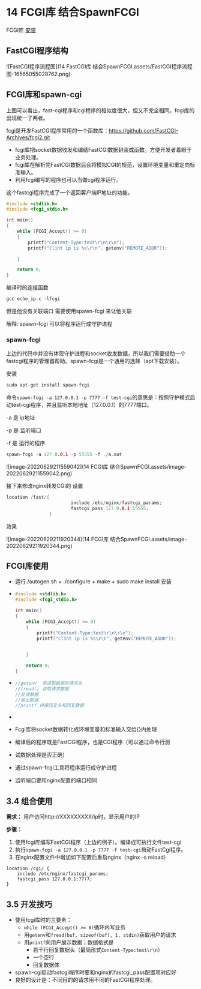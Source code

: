 # 14 FCGI库 结合SpawnFCGI

FCGI库 [安装](G:\笔记\游戏服务器\笔记\软件安装)



## **FastCGI程序结构**

![FastCGI程序流程图](14 FastCGI库 结合SpawnFCGI.assets/FastCGI程序流程图-16565055028762.png)





## **FCGI库和spawn-cgi**



上图可以看出，fast-cgi程序和cgi程序的相似度很大，但又不完全相同。fcgi库的出现统一了两者。

fcgi是开发FastCGI程序常用的一个函数库：https://github.com/FastCGI-Archives/fcgi2.git

- fcgi库把socket数据收发和编结FastCGI数据封装成函数。方便开发者着眼于业务处理。
- fcgi库在解析完FastCGI数据后会将模拟CGI的规范，设置环境变量和重定向标准输入。
- 利用fcgi编写的程序也可以当做cgi程序运行。

这个fastcgi程序完成了一个返回客户端IP地址的功能。

```c
#include <stdlib.h>
#include <fcgi_stdio.h>

int main()
{
    while (FCGI_Accept() >= 0)
    {
        printf("Content-Type:text\r\n\r\n");
        printf("clint ip is %s\r\n", getenv("REMOTE_ADDR"));

    }

    return 0;
}
```

编译时的连接函数

```c++
gcc echo_ip.c -lfcgi
```



但是他没有关联端口 需要使用spawn-fcgi 来让他关联

解释: spawn-fcgi 可以将程序运行成守护进程

### spawn-fcgi

上边的代码中并没有体现守护进程和socket收发数据，所以我们需要借助一个fastcgi程序的管理器帮助。spawn-fcgi是一个通用的选择（apt下载安装）。 

安装

```c++
sudo apt-get install spawn-fcgi
```

命令`spawn-fcgi -a 127.0.0.1 -p 7777 -f test-cgi`的意思是：按照守护模式启动test-cgi程序，并且监听本地地址（127.0.0.1）的7777端口。

-a 是 ip地址

-p 是 监听端口

-f 是 运行的程序

```c++
spawn-fcgi -a 127.0.0.1 -p 55555 -f ./a.out
```

![image-20220629211559042](14 FCGI库 结合SpawnFCGI.assets/image-20220629211559042.png)



接下来修改nginx转发CGI的 设置

```c++
location /fast/{
                        include /etc/nginx/fastcgi_params;
                        fastcgi_pass 127.0.0.1:55555;
                }

```

效果

![image-20220629211920344](14 FCGI库 结合SpawnFCGI.assets/image-20220629211920344.png)



## FCGI库使用

- 运行./autogen.sh + ./configure + make + sudo make install 安装

- ```c++
  #include <stdlib.h>
  #include <fcgi_stdio.h>
  
  int main()
  {
      while (FCGI_Accept() >= 0)
      {
          printf("Content-Type:text\r\n\r\n");
          printf("clint ip is %s\r\n", getenv("REMOTE_ADDR"));
          
  
      }
  
      return 0;
  }
  ```

- ```c++
  //getenv  来读取数据的请求头
  //fread() 读取请求数据
  //处理数据
  //输出数据
  //printf 拼接回复头和回复数据
  ```

- 

- Fcgi库将socket数据转化成环境变量和标准输入交给{}内处理

- 编译后的程序既是FastCGI程序，也是CGI程序（可以通过命令行测
- 试数据处理是否正确）
- 通过spawn-fcgi工具将程序运行成守护进程
- 监听端口要和nginx配置的端口相同

## 3.4 组合使用

**需求：** 用户访问http://XXXXXXXXX/ip时，显示用户的IP

**步骤：**

1. 使用fcgi库编写FastCGI程序（上边的例子）。编译成可执行文件test-cgi
2. 执行`spawn-fcgi -a 127.0.0.1 -p 7777 -f test-cgi`启动FastCgi程序。
3. 在nginx配置文件中增加如下配置后重启nginx（nginx -s reload）

```
location /cgi/ {
    include /etc/nginx/fastcgi_params;
    fastcgi_pass 127.0.0.1:7777;
}
```

## 3.5 开发技巧

- 使用fcgi库时的三要素：
  - `while (FCGI_Accept() >= 0)`循环内写业务
  - 用`getenv`和`fread(buf, sizeof(buf), 1, stdin)`获取用户的请求
  - 用`printf`向用户展示数据；数据格式是
    - 若干行回复数据头（最简形式`Content-Type:text\r\n`）
    - 一个空行
    - 回复数据体
- spawn-cgi启动fastcgi程序时要和nginx的fastcgi_pass配置项对应好
- 良好的设计是：不同目的的请求用不同的FastCGI程序处理。